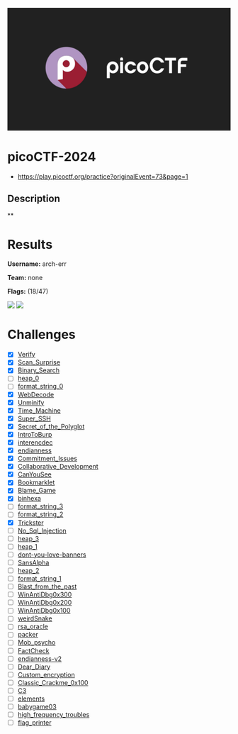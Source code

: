 ![logo](assets/logo.png)

# picoCTF-2024
- https://play.picoctf.org/practice?originalEvent=73&page=1

## Description
**


# Results
**Username:** arch-err

**Team:** none


**Flags:** (18/47)

![ ](assets/scoreboard.png)
![ ](assets/team-score.png)


# Challenges
- [x] [Verify](challenges/Verify)
- [x] [Scan_Surprise](challenges/Scan_Surprise)
- [x] [Binary_Search](challenges/Binary_Search)
- [ ] [heap_0](challenges/heap_0)
- [ ] [format_string_0](challenges/format_string_0)
- [x] [WebDecode](challenges/WebDecode)
- [x] [Unminify](challenges/Unminify)
- [x] [Time_Machine](challenges/Time_Machine)
- [x] [Super_SSH](challenges/Super_SSH)
- [x] [Secret_of_the_Polyglot](challenges/Secret_of_the_Polyglot)
- [x] [IntroToBurp](challenges/IntroToBurp)
- [x] [interencdec](challenges/interencdec)
- [x] [endianness](challenges/endianness)
- [x] [Commitment_Issues](challenges/Commitment_Issues)
- [x] [Collaborative_Development](challenges/Collaborative_Development)
- [x] [CanYouSee](challenges/CanYouSee)
- [x] [Bookmarklet](challenges/Bookmarklet)
- [x] [Blame_Game](challenges/Blame_Game)
- [x] [binhexa](challenges/binhexa)
- [ ] [format_string_3](challenges/format_string_3)
- [ ] [format_string_2](challenges/format_string_2)
- [x] [Trickster](challenges/Trickster)
- [ ] [No_Sql_Injection](challenges/No_Sql_Injection)
- [ ] [heap_3](challenges/heap_3)
- [ ] [heap_1](challenges/heap_1)
- [ ] [dont-you-love-banners](challenges/dont-you-love-banners)
- [ ] [SansAlpha](challenges/SansAlpha)
- [ ] [heap_2](challenges/heap_2)
- [ ] [format_string_1](challenges/format_string_1)
- [ ] [Blast_from_the_past](challenges/Blast_from_the_past)
- [ ] [WinAntiDbg0x300](challenges/WinAntiDbg0x300)
- [ ] [WinAntiDbg0x200](challenges/WinAntiDbg0x200)
- [ ] [WinAntiDbg0x100](challenges/WinAntiDbg0x100)
- [ ] [weirdSnake](challenges/weirdSnake)
- [ ] [rsa_oracle](challenges/rsa_oracle)
- [ ] [packer](challenges/packer)
- [ ] [Mob_psycho](challenges/Mob_psycho)
- [ ] [FactCheck](challenges/FactCheck)
- [ ] [endianness-v2](challenges/endianness-v2)
- [ ] [Dear_Diary](challenges/Dear_Diary)
- [ ] [Custom_encryption](challenges/Custom_encryption)
- [ ] [Classic_Crackme_0x100](challenges/Classic_Crackme_0x100)
- [ ] [C3](challenges/C3)
- [ ] [elements](challenges/elements)
- [ ] [babygame03](challenges/babygame03)
- [ ] [high_frequency_troubles](challenges/high_frequency_troubles)
- [ ] [flag_printer](challenges/flag_printer)
